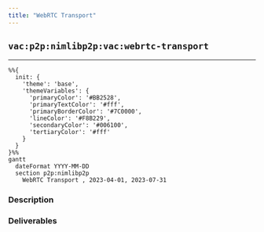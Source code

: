 ```yaml
---
title: "WebRTC Transport"
---
```

## `vac:p2p:nimlibp2p:vac:webrtc-transport`
---
```mermaid
%%{ 
  init: { 
    'theme': 'base', 
    'themeVariables': { 
      'primaryColor': '#BB2528', 
      'primaryTextColor': '#fff', 
      'primaryBorderColor': '#7C0000', 
      'lineColor': '#F8B229', 
      'secondaryColor': '#006100', 
      'tertiaryColor': '#fff' 
    } 
  } 
}%%
gantt
  dateFormat YYYY-MM-DD 
  section p2p:nimlibp2p
    WebRTC Transport , 2023-04-01, 2023-07-31
```

### Description


### Deliverables


